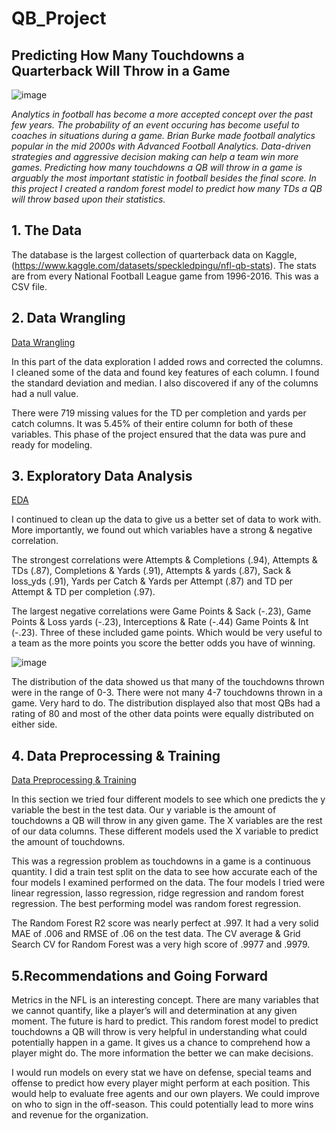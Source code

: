 # QB_Project

## Predicting How Many Touchdowns a Quarterback Will Throw in a Game
 
![image](https://user-images.githubusercontent.com/86930309/182204292-9bba47db-947a-47fd-acde-dfd9c76246f6.png)
 
   *Analytics in football has become a more accepted concept over the past few years. The probability of an event occuring has become useful to coaches in situations during a game. Brian Burke made football analytics popular in the mid 2000s with Advanced Football Analytics.  Data-driven strategies and aggressive decision making can help a team win more games. Predicting how many touchdowns a QB will throw in a game is arguably the most important statistic in football besides the final score. In this project I created a random forest model to predict how many TDs a QB will throw based upon their statistics.*
 
 
## 1. The Data
The database is the largest collection of quarterback data on Kaggle, (https://www.kaggle.com/datasets/speckledpingu/nfl-qb-stats). The stats are from every National Football League game from 1996-2016. This was a CSV file.
 
## 2. Data Wrangling
[Data Wrangling](https://github.com/GHASS19/QB_Project/blob/main/Notebooks/2.%20QB_Data_Wrangling.ipynb) 
 
In this part of the data exploration I added rows and corrected the columns. I cleaned some of the data and found key features of each column. I found the standard deviation and median. I also discovered if any of the columns had a null value. 
 
There were 719 missing values for the TD per completion and yards per catch columns. It was 5.45% of their entire column for both of these variables. This phase of the project ensured that the data was pure and ready for modeling.
 
## 3. Exploratory Data Analysis
[EDA](https://github.com/GHASS19/QB_Project/blob/main/Notebooks/3.%20QB_EDA.ipynb)
 
I continued to clean up the data to give us a better set of data to work with. More importantly, we found out which variables have a strong & negative correlation.
 
The strongest correlations were Attempts & Completions (.94), Attempts & TDs (.87), Completions & Yards (.91), Attempts & yards (.87), Sack & loss_yds (.91), Yards per Catch & Yards per Attempt (.87) and TD per Attempt & TD per completion (.97).
 
The largest negative correlations were Game Points & Sack (-.23), Game Points & Loss yards (-.23), Interceptions & Rate (-.44) Game Points & Int (-.23). Three of these included game points. Which would be very useful to a team as the more points you score the better odds you have of winning.
 
![image](https://user-images.githubusercontent.com/86930309/182245708-801824a2-5d4e-4c41-8fc5-3bd26f381edb.png)
 
The distribution of the data showed us that many of the touchdowns thrown were in the range of 0-3. There were not many 4-7 touchdowns thrown in a game. Very hard to do. The distribution displayed also that most QBs had a rating of 80 and most of the other data points were equally distributed on either side.
 
 
## 4. Data Preprocessing & Training
[Data Preprocessing & Training](https://github.com/GHASS19/QB_Project/blob/main/Notebooks/4.%20QB%20Data%20Pre-processing%2C%20Training%20and%20Modeling%20Data%20Development.ipynb) 
 
In this section we tried four different models to see which one predicts the y variable the best in the test data. Our y variable is the amount of touchdowns a QB will throw in any given game. The X variables are the rest of our data columns. These different models used the X variable to predict the amount of touchdowns.
 
This was a regression problem as touchdowns in a game is a continuous quantity. I did a train test split on the data to see how accurate each of the four models I examined performed on the data. The four models I tried were linear regression, lasso regression, ridge regression and random forest regression. The best performing model was random forest regression.
 
The Random Forest R2 score was nearly perfect at .997. It had a very solid MAE of .006 and RMSE of .06 on the test data. The CV average & Grid Search CV for Random Forest was a very high score of .9977 and .9979.
 
 
## 5.Recommendations and Going Forward 
 Metrics in the NFL is an interesting concept. There are many variables that we cannot quantify, like a player’s will and determination at any given moment. The future is hard to predict. This random forest model to predict touchdowns a QB will throw is very helpful in understanding what could potentially happen in a game. It gives us a chance to comprehend how a player might do. The more information the better we can make decisions.
 
I would run models on every stat we have on defense, special teams and offense to predict how every player might perform at each position. This would help to evaluate free agents and our own players. We could improve on who to sign in the off-season. This could potentially lead to more wins and revenue for the organization.
 
